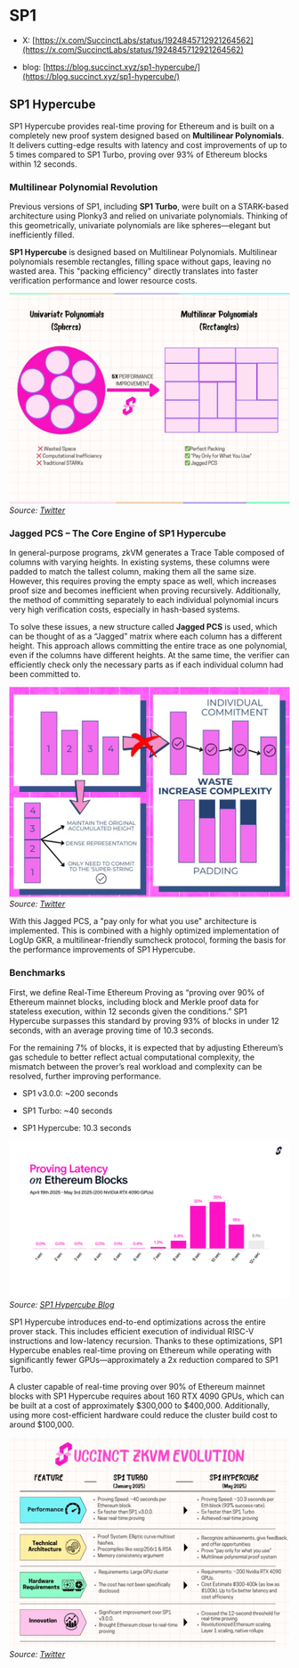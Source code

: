 # SP1

* X: [https://x.com/SuccinctLabs/status/1924845712921264562](https://x.com/SuccinctLabs/status/1924845712921264562)

* blog: [https://blog.succinct.xyz/sp1-hypercube/](https://blog.succinct.xyz/sp1-hypercube/)

## SP1 Hypercube

SP1 Hypercube provides real-time proving for Ethereum and is built on a completely new proof system designed based on **Multilinear Polynomials**. It delivers cutting-edge results with latency and cost improvements of up to 5 times compared to SP1 Turbo, proving over 93% of Ethereum blocks within 12 seconds.

### Multilinear Polynomial Revolution

Previous versions of SP1, including **SP1 Turbo**, were built on a STARK-based architecture using Plonky3 and relied on univariate polynomials. Thinking of this geometrically, univariate polynomials are like spheres—elegant but inefficiently filled.

**SP1 Hypercube** is designed based on Multilinear Polynomials. Multilinear polynomials resemble rectangles, filling space without gaps, leaving no wasted area. This "packing efficiency" directly translates into faster verification performance and lower resource costs.

![Multilinear vs Univariate Polynomials](./img/sp11.png)
*Source: [Twitter](https://x.com/calicocat2025/status/1928674456022691974)*


### Jagged PCS – The Core Engine of SP1 Hypercube

In general-purpose programs, zkVM generates a Trace Table composed of columns with varying heights. In existing systems, these columns were padded to match the tallest column, making them all the same size. However, this requires proving the empty space as well, which increases proof size and becomes inefficient when proving recursively. Additionally, the method of committing separately to each individual polynomial incurs very high verification costs, especially in hash-based systems.

To solve these issues, a new structure called **Jagged PCS** is used, which can be thought of as a “Jagged” matrix where each column has a different height. This approach allows committing the entire trace as one polynomial, even if the columns have different heights. At the same time, the verifier can efficiently check only the necessary parts as if each individual column had been committed to.

![Jagged PCS Architecture](./img/sp12.png)
*Source: [Twitter](https://x.com/Liu_xoke/status/1925602251294613906)*

With this Jagged PCS, a "pay only for what you use" architecture is implemented. This is combined with a highly optimized implementation of LogUp GKR, a multilinear-friendly sumcheck protocol, forming the basis for the performance improvements of SP1 Hypercube.

### Benchmarks

First, we define Real-Time Ethereum Proving as “proving over 90% of Ethereum mainnet blocks, including block and Merkle proof data for stateless execution, within 12 seconds given the conditions.” SP1 Hypercube surpasses this standard by proving 93% of blocks in under 12 seconds, with an average proving time of 10.3 seconds.

For the remaining 7% of blocks, it is expected that by adjusting Ethereum’s gas schedule to better reflect actual computational complexity, the mismatch between the prover’s real workload and complexity can be resolved, further improving performance.

- SP1 v3.0.0: ~200 seconds

- SP1 Turbo: ~40 seconds

- SP1 Hypercube: 10.3 seconds

![SP1 Performance Comparison](./img/sp13.png)
*Source: [SP1 Hypercube Blog](https://blog.succinct.xyz/sp1-hypercube/)*

SP1 Hypercube introduces end-to-end optimizations across the entire prover stack. This includes efficient execution of individual RISC-V instructions and low-latency recursion. Thanks to these optimizations, SP1 Hypercube enables real-time proving on Ethereum while operating with significantly fewer GPUs—approximately a 2x reduction compared to SP1 Turbo.

A cluster capable of real-time proving over 90% of Ethereum mainnet blocks with SP1 Hypercube requires about 160 RTX 4090 GPUs, which can be built at a cost of approximately $300,000 to $400,000. Additionally, using more cost-efficient hardware could reduce the cluster build cost to around $100,000.

![SP1 Hypercube Cost Analysis](./img/sp14.png)
*Source: [Twitter](https://x.com/calicocat2025/status/1928674456022691974)*